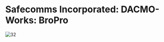 # Safecomms Incorporated: DACMO-Works: BroPro

![32](https://github.com/user-attachments/assets/f235b5b4-0f71-443f-ba4f-2c479845d118)


